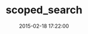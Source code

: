 ---
layout: post
title:  "scoped_search"
repo:   "wvanbergen/scoped_search"
date:   2015-02-18 17:22:00
gemurl: https://github.com/wvanbergen/scoped_search/wiki
---